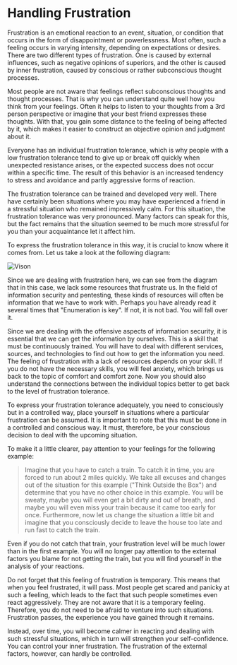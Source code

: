 # Handling Frustration

Frustration is an emotional reaction to an event, situation, or condition that occurs in the form of disappointment or powerlessness. Most often, such a feeling occurs in varying intensity, depending on expectations or desires. There are two different types of frustration. One is caused by external influences, such as negative opinions of superiors, and the other is caused by inner frustration, caused by conscious or rather subconscious thought processes.

Most people are not aware that feelings reflect subconscious thoughts and thought processes. That is why you can understand quite well how you think from your feelings. Often it helps to listen to your thoughts from a 3rd person perspective or imagine that your best friend expresses these thoughts. With that, you gain some distance to the feeling of being affected by it, which makes it easier to construct an objective opinion and judgment about it.

Everyone has an individual frustration tolerance, which is why people with a low frustration tolerance tend to give up or break off quickly when unexpected resistance arises, or the expected success does not occur within a specific time. The result of this behavior is an increased tendency to stress and avoidance and partly aggressive forms of reaction.

The frustration tolerance can be trained and developed very well. There have certainly been situations where you may have experienced a friend in a stressful situation who remained impressively calm. For this situation, the frustration tolerance was very pronounced. Many factors can speak for this, but the fact remains that the situation seemed to be much more stressful for you than your acquaintance let it affect him.

To express the frustration tolerance in this way, it is crucial to know where it comes from. Let us take a look at the following diagram:

![Vison](https://academy.hackthebox.eu/storage/modules/9/NEW_Vision.png)

Since we are dealing with frustration here, we can see from the diagram that in this case, we lack some resources that frustrate us. In the field of information security and pentesting, these kinds of resources will often be information that we have to work with. Perhaps you have already read it several times that "Enumeration is key". If not, it is not bad. You will fall over it.

Since we are dealing with the offensive aspects of information security, it is essential that we can get the information by ourselves. This is a skill that must be continuously trained. You will have to deal with different services, sources, and technologies to find out how to get the information you need. The feeling of frustration with a lack of resources depends on your skill. If you do not have the necessary skills, you will feel anxiety, which brings us back to the topic of comfort and comfort zone. Now you should also understand the connections between the individual topics better to get back to the level of frustration tolerance.

To express your frustration tolerance adequately, you need to consciously but in a controlled way, place yourself in situations where a particular frustration can be assumed. It is important to note that this must be done in a controlled and conscious way. It must, therefore, be your conscious decision to deal with the upcoming situation.

To make it a little clearer, pay attention to your feelings for the following example:

> Imagine that you have to catch a train. To catch it in time, you are forced to run about 2 miles quickly. We take all excuses and changes out of the situation for this example ("Think Outside the Box") and determine that you have no other choice in this example. You will be sweaty, maybe you will even get a bit dirty and out of breath, and maybe you will even miss your train because it came too early for once.
> Furthermore, now let us change the situation a little bit and imagine that you consciously decide to leave the house too late and run fast to catch the train.

Even if you do not catch that train, your frustration level will be much lower than in the first example. You will no longer pay attention to the external factors you blame for not getting the train, but you will find yourself in the analysis of your reactions.

Do not forget that this feeling of frustration is temporary. This means that when you feel frustrated, it will pass. Most people get scared and panicky at such a feeling, which leads to the fact that such people sometimes even react aggressively. They are not aware that it is a temporary feeling. Therefore, you do not need to be afraid to venture into such situations. Frustration passes, the experience you have gained through it remains.

Instead, over time, you will become calmer in reacting and dealing with such stressful situations, which in turn will strengthen your self-confidence. You can control your inner frustration. The frustration of the external factors, however, can hardly be controlled.
